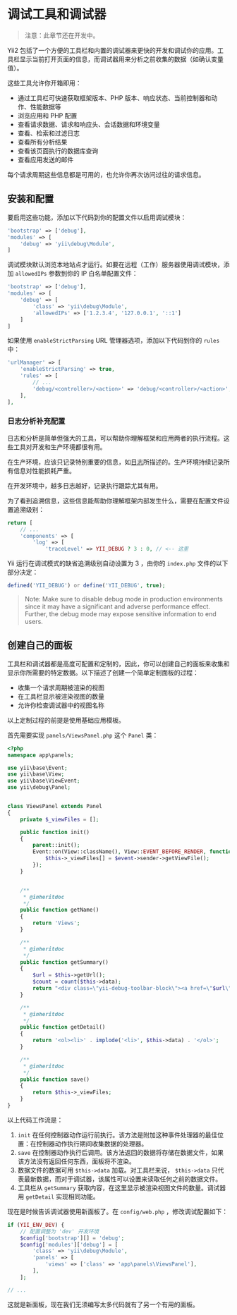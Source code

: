 调试工具和调试器
==========================

> 注意：此章节还在开发中。

Yii2 包括了一个方便的工具栏和内置的调试器来更快的开发和调试你的应用。工具栏显示当前打开页面的信息，而调试器用来分析之前收集的数据（如确认变量值）。

这些工具允许你开箱即用：

- 通过工具栏可快速获取框架版本、PHP 版本、响应状态、当前控制器和动作、性能数据等
- 浏览应用和 PHP 配置
- 查看请求数据、请求和响应头、会话数据和环境变量
- 查看、检索和过滤日志
- 查看所有分析结果
- 查看该页面执行的数据库查询
- 查看应用发送的邮件

每个请求周期这些信息都是可用的，也允许你再次访问过往的请求信息。

安装和配置
--------------------------

要启用这些功能，添加以下代码到你的配置文件以启用调试模块：

```php
'bootstrap' => ['debug'],
'modules' => [
    'debug' => 'yii\debug\Module',
]
```

调试模块默认浏览本地站点才运行。如要在远程（工作）服务器使用调试模块，添加 `allowedIPs` 参数到你的 IP 白名单配置文件：

```php
'bootstrap' => ['debug'],
'modules' => [
    'debug' => [
        'class' => 'yii\debug\Module',
        'allowedIPs' => ['1.2.3.4', '127.0.0.1', '::1']
    ]
]
```

如果使用 `enableStrictParsing` URL 管理器选项，添加以下代码到你的 `rules` 中：

```php
'urlManager' => [
    'enableStrictParsing' => true,
    'rules' => [
        // ...
        'debug/<controller>/<action>' => 'debug/<controller>/<action>',
    ],
],
```

### 日志分析补充配置

日志和分析是简单但强大的工具，可以帮助你理解框架和应用两者的执行流程。这些工具对开发和生产环境都很有用。

在生产环境，应该只记录特别重要的信息，如[日志](logging.md)所描述的。生产环境持续记录所有信息对性能损耗严重。

在开发环境中，越多日志越好，记录执行跟踪尤其有用。

为了看到追溯信息，这些信息能帮助你理解框架内部发生什么，需要在配置文件设置追溯级别：

```php
return [
    // ...
    'components' => [
        'log' => [
            'traceLevel' => YII_DEBUG ? 3 : 0, // <-- 这里
```

 Yii 运行在调试模式的缺省追溯级别自动设置为 3 ，由你的 `index.php` 文件的以下部分决定：

```php
defined('YII_DEBUG') or define('YII_DEBUG', true);
```

> Note: Make sure to disable debug mode in production environments since it may have a significant and adverse performance effect. Further, the debug mode may expose sensitive information to end users.

创建自己的面板
------------------------

工具栏和调试器都是高度可配置和定制的，因此，你可以创建自己的面板来收集和显示你所需要的特定数据。以下描述了创建一个简单定制面板的过程：

- 收集一个请求周期被渲染的视图
- 在工具栏显示被渲染视图的数量
- 允许你检查调试器中的视图名称

以上定制过程的前提是使用基础应用模板。

首先需要实现 `panels/ViewsPanel.php` 这个 `Panel`  类：

```php
<?php
namespace app\panels;

use yii\base\Event;
use yii\base\View;
use yii\base\ViewEvent;
use yii\debug\Panel;


class ViewsPanel extends Panel
{
    private $_viewFiles = [];

    public function init()
    {
        parent::init();
        Event::on(View::className(), View::EVENT_BEFORE_RENDER, function (ViewEvent $event) {
            $this->_viewFiles[] = $event->sender->getViewFile();
        });
    }


    /**
     * @inheritdoc
     */
    public function getName()
    {
        return 'Views';
    }

    /**
     * @inheritdoc
     */
    public function getSummary()
    {
        $url = $this->getUrl();
        $count = count($this->data);
        return "<div class=\"yii-debug-toolbar-block\"><a href=\"$url\">Views <span class=\"label\">$count</span></a></div>";
    }

    /**
     * @inheritdoc
     */
    public function getDetail()
    {
        return '<ol><li>' . implode('<li>', $this->data) . '</ol>';
    }

    /**
     * @inheritdoc
     */
    public function save()
    {
        return $this->_viewFiles;
    }
}
```

以上代码工作流是：

1. `init` 在任何控制器动作运行前执行。该方法是附加这种事件处理器的最佳位置：在控制器动作执行期间收集数据的处理器。
2. `save` 在控制器动作执行后调用。该方法返回的数据将存储在数据文件，如果该方法没有返回任何东西，面板将不渲染。
3. 数据文件的数据可用 `$this->data` 加载。对工具栏来说， `$this->data` 只代表最新数据，而对于调试器，该属性可以设置来读取任何之前的数据文件。
4. 工具栏从 `getSummary` 获取内容，在这里显示被渲染视图文件的数量。调试器用 `getDetail` 实现相同功能。

现在是时候告诉调试器使用新面板了。在 `config/web.php` ，修改调试配置如下：

```php
if (YII_ENV_DEV) {
    // 配置调整为 'dev' 开发环境
    $config['bootstrap'][] = 'debug';
    $config['modules']['debug'] = [
        'class' => 'yii\debug\Module',
        'panels' => [
            'views' => ['class' => 'app\panels\ViewsPanel'],
        ],
    ];

// ...
```

这就是新面板，现在我们无须编写太多代码就有了另一个有用的面板。
